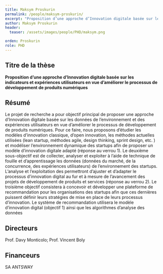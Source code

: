 ```yaml
---
title: Maksym Proskurin
permalink: /people/maksym-proskurin/
excerpt: "Proposition d’une approche d’Innovation digitale basée sur les indicateurs et expériences utilisateurs en vue d’améliorer le processus de développement de produits numériques"
author: Maksym Proskurin
header:
  teaser: /assets/images/people/PHD/maksym.png

orden: Proskurin
role: PHD
---
```



## Titre de la thèse 

**Proposition d’une approche d’Innovation digitale basée sur les indicateurs et expériences utilisateurs en vue d’améliorer le processus de développement de produits numériques**

## Résumé
Le projet de recherche a pour objectif principal de proposer une approche d’Innovation digitale basée sur les données de l’environnement et des expériences utilisateurs en vue d’améliorer le processus de développement de produits numériques.
Pour ce faire, nous proposons d’étudier les modèles d’innovation classique, d’open innovation, les méthodes actuelles utilisées (lean startup, méthodes agile, design thinking, sprint design, etc. ) et modéliser l’environnement dynamique des startups afin de proposer un modèle d’innovation digitale adapté (réponse au verrou 1).
Le deuxième sous-objectif est de collecter, analyser et exploiter à l’aide de technique de fouille et d’apprentissage les données (données du marché, de la concurrence, des expériences utilisateurs) de l’environnement des startups. L’analyse et l’exploitation des permettront d’ajuster et d’adapter le processus d’innovation digital au fur et à mesure de l’avancement des projets de développement de produits et services (réponse au verrou 2).
Le troisième objectif consistera à concevoir et développer une plateforme de recommandation pour les organisations des startups afin que ces dernières puissent définir leurs stratégies de mise en place de leurs processus d’innovation. Le système de recommandation utilisera le modèle d’innovation digital (objectif 1) ainsi que les algorithmes d’analyse des données


## Directeurs 

Prof. Davy Monticolo; Prof. Vincent Boly

## Financeurs

SA ANTSWAY

